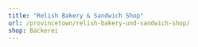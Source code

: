 ```yaml
---
title: "Relish Bakery & Sandwich Shop"
url: /provincetown/relish-bakery-und-sandwich-shop/
shop: Bäckerei
---
```

